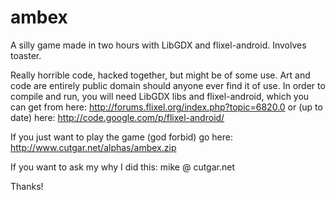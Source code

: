 ambex
=====

A silly game made in two hours with LibGDX and flixel-android. Involves toaster.

Really horrible code, hacked together, but might be of some use. Art and code are entirely public domain should anyone ever find it of use. In order to compile and run, you will need LibGDX libs and flixel-android, which you can get from here: http://forums.flixel.org/index.php?topic=6820.0 or (up to date) here: http://code.google.com/p/flixel-android/

If you just want to play the game (god forbid) go here: http://www.cutgar.net/alphas/ambex.zip

If you want to ask my why I did this: mike @ cutgar.net

Thanks!